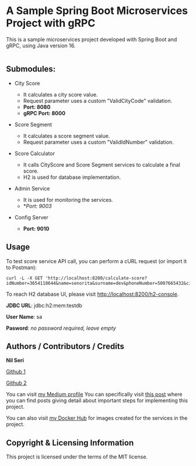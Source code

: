 # A Sample Spring Boot Microservices Project with gRPC
This is a sample microservices project developed with Spring Boot and gRPC, using Java version 16.

<img src="https://img.shields.io/badge/Language-Java-orange.svg" alt="">

## Submodules:
- City Score
    - It calculates a city score value.
    - Request parameter uses a custom "ValidCityCode" validation.
    - **Port: 8080**
    - **gRPC Port: 8000**

- Score Segment
    - It calculates a score segment value.
    - Request parameter uses a custom "ValidIdNumber" validation.

- Score Calculator
    - It calls CityScore and Score Segment services to calculate a final score.
    - H2 is used for database implementation.
- Admin Service
    - It is used for monitoring the services.
    - **Port: 9003*
- Config Server
    - **Port: 9010**  

## Usage
To test score service API call, you can perform a cURL request (or import it to Postman):
```
curl -L -X GET 'http://localhost:8200/calculate-score?idNumber=3654118644&name=senorita&surname=dev&phoneNumber=5007665432&cityCode=-35&incomeBracketMultiplierId=1'
```
To reach H2 database UI, please visit [http://localhost:8200/h2-console](http://localhost:8200/h2-console).

**JDBC URL**: jdbc:h2:mem:testdb

**User Name**: sa

**Pasword**: _no password required, leave empty_

## Authors / Contributors / Credits
**Nil Seri**

[Github 1](https://github.com/senoritadeveloper01)

[Github 2](https://github.com/nilseri01)

You can visit [my Medium profile](https://senoritadeveloper.medium.com/) 
You can specifically visit [this post](https://senoritadeveloper.medium.com/grpc-implementation-with-spring-boot-7d6f98349d27) where you can find posts giving detail about important steps for implementing this project.

You can also visit [my Docker Hub](https://hub.docker.com/u/nilseri) for images created for the services in the project.

## Copyright & Licensing Information
This project is licensed under the terms of the MIT license.
